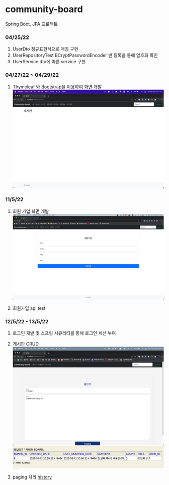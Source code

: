 # community-board
Spring Boot, JPA 프로젝트

### 04/25/22

1. UserDto 정규표현식으로 매칭 구현
2. UserRepositoryTest BCryptPasswordEncoder 빈 등록을 통해 암호화 확인
3. UserService dto에 따른 service 구현

### 04/27/22 ~ 04/29/22

1. Thymeleaf 와 Bootstrap을 이용하여 화면 개발
![img.png](img/img-1.png)

### 11/5/22

1. 회원 가입 화면 개발
![img.png](img/img-2.png)

2. 회원가입 api test

### 12/5/22 - 13/5/22

1. 로그인 개발 및 스프링 시큐리티를 통해 로그인 세션 부여

2. 게시판 CRUD
![img.png](img/img-3.png)
![img.png](img/img-4.png)

3. paging 처리
[history](https://velog.io/@jmjmjames/JPA%EB%A5%BC-%EC%9D%B4%EC%9A%A9%ED%95%9C-%ED%8E%98%EC%9D%B4%EC%A7%95-%EC%B2%98%EB%A6%AC)
